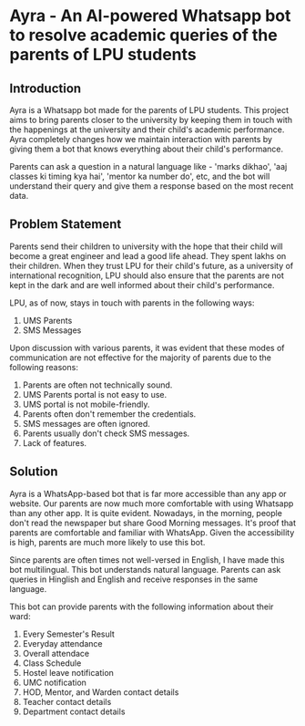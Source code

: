 # Ayra - An AI-powered Whatsapp bot to resolve academic queries of the parents of LPU students

## Introduction 
Ayra is a Whatsapp bot made for the parents of LPU students. This project aims to bring parents closer to the university by keeping them in touch with the happenings at the university and their child's academic performance. Ayra completely changes how we maintain interaction with parents by giving them a bot that knows everything about their child's performance.

Parents can ask a question in a natural language like - 'marks dikhao', 'aaj classes ki timing kya hai', 'mentor ka number do', etc, and the bot will understand their query and give them a response based on the most recent data.

## Problem Statement
Parents send their children to university with the hope that their child will become a great engineer and lead a good life ahead. They spent lakhs on their children. When they trust LPU for their child's future, as a university of international recognition, LPU should also ensure that the parents are not kept in the dark and are well informed about their child's performance.

LPU, as of now,  stays in touch with parents in the following ways:

1. UMS Parents
2. SMS Messages

Upon discussion with various parents, it was evident that these modes of communication are not effective for the majority of parents due to the following reasons:

1. Parents are often not technically sound.
2. UMS Parents portal is not easy to use.
3. UMS portal is not mobile-friendly.
4. Parents often don't remember the credentials.
5. SMS messages are often ignored.
6. Parents usually don't check SMS messages.
7. Lack of features.

## Solution

Ayra is a WhatsApp-based bot that is far more accessible than any app or website. Our parents are now much more comfortable with using Whatsapp than any other app. It is quite evident. Nowadays, in the morning, people don't read the newspaper but share Good Morning messages. It's proof that parents are comfortable and familiar with WhatsApp. Given the accessibility is high, parents are much more likely to use this bot.

Since parents are often times not well-versed in English, I have made this bot multilingual. This bot understands natural language. Parents can ask queries in Hinglish and English and receive responses in the same language.

This bot can provide parents with the following information about their ward:

1. Every Semester's Result
2. Everyday attendance
3. Overall attendace
4. Class Schedule
5. Hostel leave notification
6. UMC notification
7. HOD, Mentor, and Warden contact details
8. Teacher contact details
9. Department contact details

